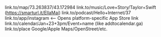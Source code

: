 link.to/map/73.263837/43.172984
link.to/music/Love+Story/Taylor+Swift (https://smarturl.it/EllaMai)
link.to/podcast/Hello+Internet/37
link.to/app/instagram <– Opens platform-specific App Store link
link.to/calendar/Jan+23+3pm/Event+name (like addtocalendar.ga)
link.to/place Google/Apple Maps/OpenStreet/etc.